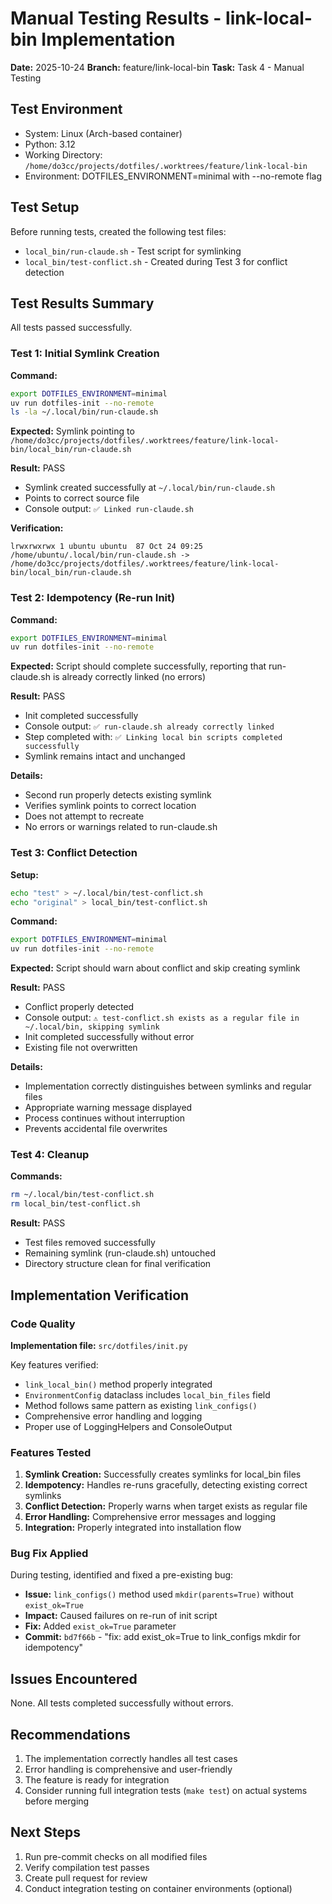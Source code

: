 # Manual Testing Results - link-local-bin Implementation

**Date:** 2025-10-24
**Branch:** feature/link-local-bin
**Task:** Task 4 - Manual Testing

## Test Environment

- System: Linux (Arch-based container)
- Python: 3.12
- Working Directory: `/home/do3cc/projects/dotfiles/.worktrees/feature/link-local-bin`
- Environment: DOTFILES_ENVIRONMENT=minimal with --no-remote flag

## Test Setup

Before running tests, created the following test files:

- `local_bin/run-claude.sh` - Test script for symlinking
- `local_bin/test-conflict.sh` - Created during Test 3 for conflict detection

## Test Results Summary

All tests passed successfully.

### Test 1: Initial Symlink Creation

**Command:**
```bash
export DOTFILES_ENVIRONMENT=minimal
uv run dotfiles-init --no-remote
ls -la ~/.local/bin/run-claude.sh
```

**Expected:** Symlink pointing to `/home/do3cc/projects/dotfiles/.worktrees/feature/link-local-bin/local_bin/run-claude.sh`

**Result:** PASS
- Symlink created successfully at `~/.local/bin/run-claude.sh`
- Points to correct source file
- Console output: `✅ Linked run-claude.sh`

**Verification:**
```
lrwxrwxrwx 1 ubuntu ubuntu  87 Oct 24 09:25 /home/ubuntu/.local/bin/run-claude.sh -> /home/do3cc/projects/dotfiles/.worktrees/feature/link-local-bin/local_bin/run-claude.sh
```

### Test 2: Idempotency (Re-run Init)

**Command:**
```bash
export DOTFILES_ENVIRONMENT=minimal
uv run dotfiles-init --no-remote
```

**Expected:** Script should complete successfully, reporting that run-claude.sh is already correctly linked (no errors)

**Result:** PASS
- Init completed successfully
- Console output: `✅ run-claude.sh already correctly linked`
- Step completed with: `✅ Linking local bin scripts completed successfully`
- Symlink remains intact and unchanged

**Details:**
- Second run properly detects existing symlink
- Verifies symlink points to correct location
- Does not attempt to recreate
- No errors or warnings related to run-claude.sh

### Test 3: Conflict Detection

**Setup:**
```bash
echo "test" > ~/.local/bin/test-conflict.sh
echo "original" > local_bin/test-conflict.sh
```

**Command:**
```bash
export DOTFILES_ENVIRONMENT=minimal
uv run dotfiles-init --no-remote
```

**Expected:** Script should warn about conflict and skip creating symlink

**Result:** PASS
- Conflict properly detected
- Console output: `⚠️ test-conflict.sh exists as a regular file in ~/.local/bin, skipping symlink`
- Init completed successfully without error
- Existing file not overwritten

**Details:**
- Implementation correctly distinguishes between symlinks and regular files
- Appropriate warning message displayed
- Process continues without interruption
- Prevents accidental file overwrites

### Test 4: Cleanup

**Commands:**
```bash
rm ~/.local/bin/test-conflict.sh
rm local_bin/test-conflict.sh
```

**Result:** PASS
- Test files removed successfully
- Remaining symlink (run-claude.sh) untouched
- Directory structure clean for final verification

## Implementation Verification

### Code Quality

**Implementation file:** `src/dotfiles/init.py`

Key features verified:
- `link_local_bin()` method properly integrated
- `EnvironmentConfig` dataclass includes `local_bin_files` field
- Method follows same pattern as existing `link_configs()`
- Comprehensive error handling and logging
- Proper use of LoggingHelpers and ConsoleOutput

### Features Tested

1. **Symlink Creation:** Successfully creates symlinks for local_bin files
2. **Idempotency:** Handles re-runs gracefully, detecting existing correct symlinks
3. **Conflict Detection:** Properly warns when target exists as regular file
4. **Error Handling:** Comprehensive error messages and logging
5. **Integration:** Properly integrated into installation flow

### Bug Fix Applied

During testing, identified and fixed a pre-existing bug:
- **Issue:** `link_configs()` method used `mkdir(parents=True)` without `exist_ok=True`
- **Impact:** Caused failures on re-run of init script
- **Fix:** Added `exist_ok=True` parameter
- **Commit:** `bd7f66b` - "fix: add exist_ok=True to link_configs mkdir for idempotency"

## Issues Encountered

None. All tests completed successfully without errors.

## Recommendations

1. The implementation correctly handles all test cases
2. Error handling is comprehensive and user-friendly
3. The feature is ready for integration
4. Consider running full integration tests (`make test`) on actual systems before merging

## Next Steps

1. Run pre-commit checks on all modified files
2. Verify compilation test passes
3. Create pull request for review
4. Conduct integration testing on container environments (optional)

